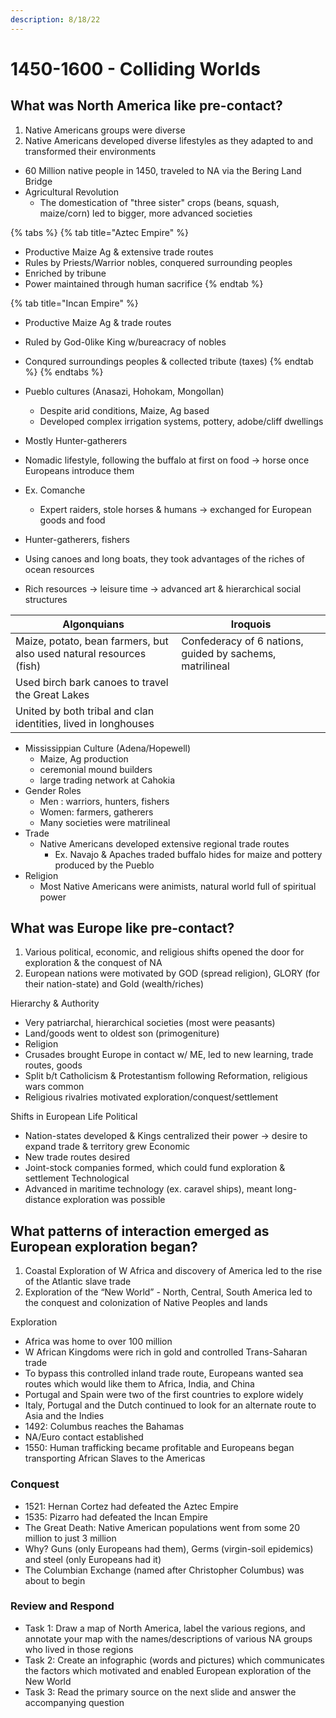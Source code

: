 ```yaml
---
description: 8/18/22
---
```


# 1450-1600 - Colliding Worlds

## What was North America like pre-contact?

1. Native Americans groups were diverse
2. Native Americans developed diverse lifestyles as they adapted to and transformed their environments

* 60 Million native people in 1450, traveled to NA via the Bering Land Bridge
* Agricultural Revolution
  * The domestication of "three sister" crops (beans, squash, maize/corn) led to bigger, more advanced societies

{% tabs %}
{% tab title="Aztec Empire" %}
* Productive Maize Ag & extensive trade routes
* Rules by Priests/Warrior nobles, conquered surrounding peoples
* Enriched by tribune
* Power maintained through human sacrifice
{% endtab %}

{% tab title="Incan Empire" %}
* Productive Maize Ag & trade routes
* Ruled by God-0like King w/bureacracy of nobles
* Conqured surroundings peoples & collected tribute (taxes)
{% endtab %}
{% endtabs %}

* Pueblo cultures (Anasazi, Hohokam, Mongollan)
  * Despite arid conditions, Maize, Ag based
  * Developed complex irrigation systems, pottery, adobe/cliff dwellings
* Mostly Hunter-gatherers
* Nomadic lifestyle, following the buffalo at first on food -> horse once Europeans introduce them
* Ex. Comanche
  * Expert raiders, stole horses & humans -> exchanged for European goods and food
* Hunter-gatherers, fishers
* Using canoes and long boats, they took advantages of the riches of ocean resources
* Rich resources -> leisure time -> advanced art & hierarchical social structures

| Algonquians                                                         | Iroquois                                                 |
| ------------------------------------------------------------------- | -------------------------------------------------------- |
| Maize, potato, bean farmers, but also used natural resources (fish) | Confederacy of 6 nations, guided by sachems, matrilineal |
| Used birch bark canoes to travel the Great Lakes                    |                                                          |
| United by both tribal and clan identities, lived in longhouses      |                                                          |

* Mississippian Culture (Adena/Hopewell)
  * Maize, Ag production
  * ceremonial mound builders
  * large trading network at Cahokia
* Gender Roles
  * Men : warriors, hunters, fishers
  * Women: farmers, gatherers
  * Many societies were matrilineal
* Trade
  * Native Americans developed extensive regional trade routes
    * Ex. Navajo & Apaches traded buffalo hides for maize and pottery produced by the Pueblo
* Religion
  * Most Native Americans were animists, natural world full of spiritual power

## What was Europe like pre-contact?

1. Various political, economic, and religious shifts opened the door for exploration & the conquest of NA
2. European nations were motivated by GOD (spread religion), GLORY (for their nation-state) and Gold (wealth/riches)

Hierarchy & Authority

* Very patriarchal, hierarchical societies (most were peasants)
* Land/goods went to oldest son (primogeniture)
* Religion
* Crusades brought Europe in contact w/ ME, led to new learning, trade routes, goods
* Split b/t Catholicism & Protestantism following Reformation, religious wars common
* Religious rivalries motivated exploration/conquest/settlement



Shifts in European Life Political

* Nation-states developed & Kings centralized their power → desire to expand trade & territory grew Economic
* New trade routes desired
* Joint-stock companies formed, which could fund exploration & settlement Technological
* Advanced in maritime technology (ex. caravel ships), meant long-distance exploration was possible



## What patterns of interaction emerged as European exploration began?

1. Coastal Exploration of W Africa and discovery of America led to the rise of the Atlantic slave trade
2. Exploration of the “New World” - North, Central, South America led to the conquest and colonization of Native Peoples and lands

Exploration&#x20;

* Africa was home to over 100 million&#x20;
* &#x20;W African Kingdoms were rich in gold and controlled Trans-Saharan trade&#x20;
* To bypass this controlled inland trade route, Europeans wanted sea routes which would like them to Africa, India, and China
* Portugal and Spain were two of the first countries to explore widely
* Italy, Portugal and the Dutch continued to look for an alternate route to Asia and the Indies
* 1492: Columbus reaches the Bahamas
* NA/Euro contact established
* 1550: Human trafficking became profitable and Europeans began transporting African Slaves to the Americas

### Conquest

* 1521: Hernan Cortez had defeated the Aztec Empire
* 1535: Pizarro had defeated the Incan Empire
* The Great Death: Native American populations went from some 20 million to just 3 million
* Why? Guns (only Europeans had them), Germs (virgin-soil epidemics) and steel (only Europeans had it)
* The Columbian Exchange (named after Christopher Columbus) was about to begin

### Review and Respond

* Task 1: Draw a map of North America, label the various regions, and annotate your map with the names/descriptions of various NA groups who lived in those regions
* Task 2: Create an infographic (words and pictures) which communicates the factors which motivated and enabled European exploration of the New World
* Task 3: Read the primary source on the next slide and answer the accompanying question
